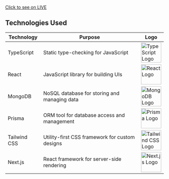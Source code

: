 [Click to see on LIVE](https://rent-app-clone-ten.vercel.app/)
## Technologies Used

| Technology   | Purpose                                    | Logo                                                                |
|--------------|--------------------------------------------|---------------------------------------------------------------------|
| TypeScript   | Static type-checking for JavaScript        | <img src="https://upload.wikimedia.org/wikipedia/commons/4/4c/Typescript_logo_2020.svg" alt="TypeScript Logo" width="64" height="64"> |
| React        | JavaScript library for building UIs        | <img src="https://upload.wikimedia.org/wikipedia/commons/a/a7/React-icon.svg" alt="React Logo" width="64" height="64"> |
| MongoDB      | NoSQL database for storing and managing data| <img src="https://upload.wikimedia.org/wikipedia/en/thumb/4/45/MongoDB-Logo.svg/1200px-MongoDB-Logo.svg" alt="MongoDB Logo" width="64" height="64"> |
| Prisma       | ORM tool for database access and management| <img src="https://pbs.twimg.com/profile_images/1273802546593638400/t3KbTPhW_400x400.jpg" alt="Prisma Logo" width="64" height="64"> |
| Tailwind CSS | Utility-first CSS framework for custom designs| <img src="https://seeklogo.com/images/T/tailwind-css-logo-5AD4175897-seeklogo.com.png" alt="Tailwind CSS Logo" width="64" height="64"> |
| Next.js      | React framework for server-side rendering  | <img src="https://upload.wikimedia.org/wikipedia/commons/8/8e/Nextjs-logo.svg" alt="Next.js Logo" width="64" height="64"> |
